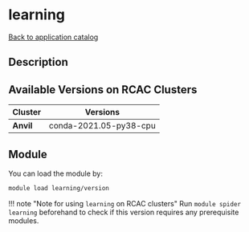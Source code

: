 # learning

[Back to application catalog](../app_catalog.md)

## Description


## Available Versions on RCAC Clusters
|Cluster|Versions|
|---|---|
|**Anvil**|conda-2021.05-py38-cpu|

## Module
You can load the module by:

```bash
module load learning/version
```

!!! note "Note for using `learning` on RCAC clusters"
    Run `module spider learning` beforehand to check if this version requires any prerequisite modules.
